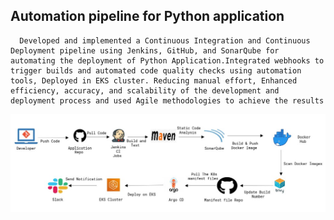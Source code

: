<h2>Automation pipeline for Python application
</h2>

      Developed and implemented a Continuous Integration and Continuous Deployment pipeline using Jenkins, GitHub, and SonarQube for automating the deployment of Python Application.Integrated webhooks to trigger builds and automated code quality checks using automation tools, Deployed in EKS cluster. Reducing manual effort, Enhanced efficiency, accuracy, and scalability of the development and deployment process and used Agile methodologies to achieve the results



![Automation cicd pipeline](https://github.com/Vaitheeswari05/AWS/blob/master/DevOpd%20CICD%20Pipeline/Jenkins%20CICD%20Pipeline.jpg)
